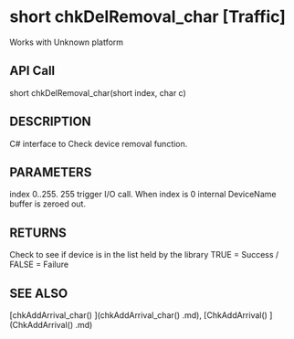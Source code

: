 # short chkDelRemoval_char [Traffic]

Works with Unknown platform

## API Call
short chkDelRemoval_char(short index, char c)
## DESCRIPTION
C# interface to Check device removal function.

## PARAMETERS
index 0..255. 255 trigger I/O call. When index is 0 internal DeviceName buffer is zeroed out.

## RETURNS
Check to see if device is in the list held by the library TRUE = Success / FALSE = Failure

## SEE ALSO
[chkAddArrival_char() ](chkAddArrival_char() .md), [ChkAddArrival() ](ChkAddArrival() .md)
